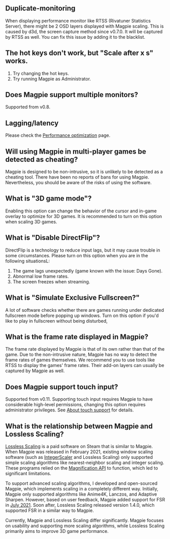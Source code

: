 ## Duplicate-monitoring

When displaying performance monitor like RTSS (Rivatuner Statistics Server), there might be 2 OSD layers displayed with Magpie scaling. This is caused by d3d, the screen capture method since v0.7.0. It will be captured by RTSS as well. You can fix this issue by adding it to the blacklist.

## The hot keys don't work, but "Scale after x s" works.

1. Try changing the hot keys.
2. Try running Magpie as Administrator.

## Does Magpie support multiple monitors?

Supported from v0.8.

## Lagging/latency

Please check the [Performance optimization](https://github.com/Blinue/Magpie/wiki/Performance%20optimization) page.

## Will using Magpie in multi-player games be detected as cheating?

Magpie is designed to be non-intrusive, so it is unlikely to be detected as a cheating tool. There have been no reports of bans for using Magpie. Nevertheless, you should be aware of the risks of using the software.

## What is "3D game mode"?

Enabling this option can change the behavior of the cursor and in-game overlay to optimize for 3D games. It is recommended to turn on this option when scaling 3D games.

## What is "Disable DirectFlip"?

DirectFlip is a technology to reduce input lags, but it may cause trouble in some circumstances. Please turn on this option when you are in the following situationsL:

1. The game lags unexpectedly (game known with the issue: Days Gone).
2. Abnormal low frame rates.
3. The screen freezes when streaming.

## What is "Simulate Exclusive Fullscreen?"

A lot of software checks whether there are games running under dedicated fullscreen mode before popping up windows. Turn on this option if you'd like to play in fullscreen without being disturbed,

## What is the frame rate displayed in Magpie?

The frame rate displayed by Magpie is that of its own rather than that of the game. Due to the non-intrusive nature, Magpie has no way to detect the frame rates of games themselves. We recommend you to use tools like RTSS to display the games' frame rates. Their add-on layers can usually be captured by Magpie as well.

## Does Magpie support touch input?

Supported from v0.11. Supporting touch input requires Magpie to have considerable high-level permissions, changing this option requires administrator privileges. See [About touch support](https://github.com/Blinue/Magpie/wiki/About-touch-support) for details.

## What is the relationship between Magpie and Lossless Scaling?

[Lossless Scaling](https://store.steampowered.com/app/993090/Lossless_Scaling/) is a paid software on Steam that is similar to Magpie. When Magpie was released in February 2021, existing window scaling software (such as [IntegerScaler](https://tanalin.com/en/projects/integer-scaler/) and Lossless Scaling) only supported simple scaling algorithms like nearest-neighbor scaling and integer scaling. These programs relied on the [Magnification API](https://learn.microsoft.com/en-us/windows/win32/api/_magapi/) to function, which led to significant limitations.

To support advanced scaling algorithms, I developed and open-sourced Magpie, which implements scaling in a completely different way. Initially, Magpie only supported algorithms like Anime4K, Lanczos, and Adaptive Sharpen. However, based on user feedback, Magpie added support for FSR in [July 2021](https://github.com/Blinue/Magpie/commit/7f6c66f3b47ccd64da41d298faa7a8e185bd5299). Soon after, Lossless Scaling released version 1.4.0, which supported FSR in a similar way to Magpie.

Currently, Magpie and Lossless Scaling differ significantly. Magpie focuses on usability and supporting more scaling algorithms, while Lossless Scaling primarily aims to improve 3D game performance.
